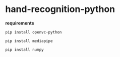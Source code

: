 # hand-recognition-python

**requirements**

```pip install openvc-python```

```pip install mediapipe```

```pip install numpy```
